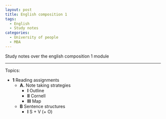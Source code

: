 ```yaml
---
layout: post
title: English composition 1
tags:
  - English
  - Study notes
categories:
  - University of people
  - MBA
---
```


Study notes over the english composition 1 module

---

Topics:
  - **1** Reading assignments
    - **A.** Note taking strategies
      - **I** Outline
      - **II** Cornell
      - **III** Map
    - **B** Sentence structures
      - **I** S + V (+ O)
